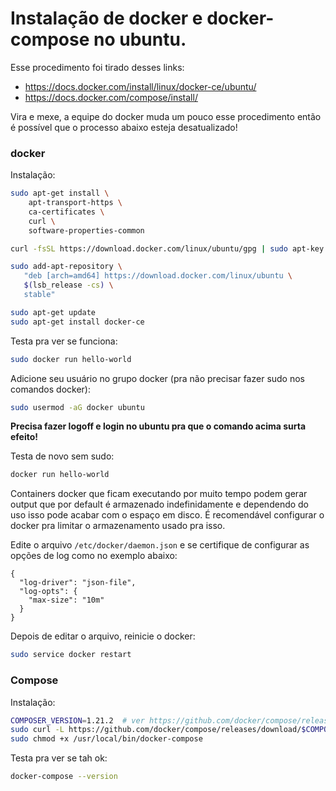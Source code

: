 # Instalação de docker e docker-compose no ubuntu.

Esse procedimento foi tirado desses links:

* https://docs.docker.com/install/linux/docker-ce/ubuntu/
* https://docs.docker.com/compose/install/

Vira e mexe, a equipe do docker muda um pouco esse procedimento então é possível que o processo abaixo esteja desatualizado!

### docker

Instalação:

```bash
sudo apt-get install \
    apt-transport-https \
    ca-certificates \
    curl \
    software-properties-common

curl -fsSL https://download.docker.com/linux/ubuntu/gpg | sudo apt-key add -

sudo add-apt-repository \
   "deb [arch=amd64] https://download.docker.com/linux/ubuntu \
   $(lsb_release -cs) \
   stable"

sudo apt-get update
sudo apt-get install docker-ce
```

Testa pra ver se funciona:

```bash
sudo docker run hello-world
```

Adicione seu usuário no grupo docker (pra não precisar fazer sudo nos comandos docker):

```bash
sudo usermod -aG docker ubuntu
```

**Precisa fazer logoff e login no ubuntu pra que o comando acima surta efeito!**

Testa de novo sem sudo:

```bash
docker run hello-world
```

Containers docker que ficam executando por muito tempo podem gerar output que por default é armazenado indefinidamente e dependendo do uso isso pode acabar com o espaço em disco. É recomendável configurar o docker pra limitar o armazenamento usado pra isso.

Edite o arquivo `/etc/docker/daemon.json` e se certifique de configurar as opções de log como no exemplo abaixo:

```
{
  "log-driver": "json-file",
  "log-opts": {
    "max-size": "10m"
  }
}
```

Depois de editar o arquivo, reinicie o docker:

```bash
sudo service docker restart
```

### Compose

Instalação:

```bash
COMPOSER_VERSION=1.21.2  # ver https://github.com/docker/compose/releases
sudo curl -L https://github.com/docker/compose/releases/download/$COMPOSER_VERSION/docker-compose-`uname -s`-`uname -m` -o /usr/local/bin/docker-compose
sudo chmod +x /usr/local/bin/docker-compose
```

Testa pra ver se tah ok:

```bash
docker-compose --version
```
